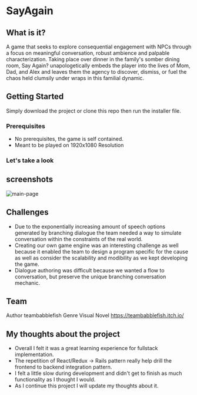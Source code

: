 # SayAgain

## What is it?
A game that seeks to explore consequential engagement with NPCs through a focus on meaningful conversation, robust ambience and palpable characterization. Taking place over dinner in the family's somber dining room, Say Again? unapologetically embeds the player into the lives of Mom, Dad, and Alex and leaves them the agency to discover, dismiss, or fuel the chaos held clumsily under wraps in this familial dynamic.

## Getting Started

Simply download the project or clone this repo then run the installer file.

### Prerequisites

* No prerequisites, the game is self contained.
* Meant to be played on 1920x1080 Resolution 


### Let's take a look

## screenshots
![main-page](https://github.com/jwchau/)

## Challenges

* Due to the exponentially increasing amount of speech options generated by branching dialogue the team needed a way to simulate conversation within the constraints of the real world.
* Creating our own game engine was an interesting challenge as well because it enabled the team to design a program specific for the cause as well as consider the scalability and modibility as we kept developing the game.
* Dialogue authoring was difficult because we wanted a flow to conversation, but preserve the unique branching conversation mechanic.


## Team
Author teambabblefish
Genre	Visual Novel
https://teambabblefish.itch.io/


## My thoughts about the project

* Overall I felt it was a great learning experience for fullstack implementation.
* The repetition of React/Redux -> Rails pattern really help drill the frontend to backend integration pattern.
* I felt a little slow during development and didn't get to finish as much functionality as I thought I would.
* As I continue this project I will update my thoughts about it.


